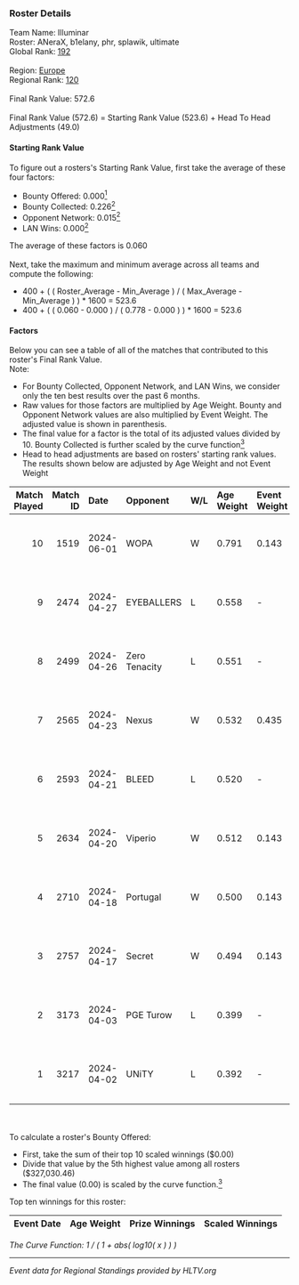 ### Roster Details<br />
Team Name: Illuminar<br />
Roster: ANeraX, b1elany, phr, splawik, ultimate<br />
Global Rank: [192](../standings_global.md)<br />
<br />
Region: [Europe]( ../standings_europe.md)<br />
Regional Rank: [120]( ../standings_europe.md)<br />
<br />
Final Rank Value:  572.6<br />
<br />
Final Rank Value (572.6) = Starting Rank Value (523.6) + Head To Head Adjustments (49.0)<br />

#### Starting Rank Value<br />
To figure out a rosters's Starting Rank Value, first take the average of these four factors:<br />
- Bounty Offered: 0.000[<sup>1</sup>](#table2)
- Bounty Collected: 0.226[<sup>2</sup>](#table1)
- Opponent Network: 0.015[<sup>2</sup>](#table1)
- LAN Wins: 0.000[<sup>2</sup>](#table1)

The average of these factors is 0.060<br />
<br />
Next, take the maximum and minimum average across all teams and compute the following:<br />
- 400 + ( ( Roster_Average - Min_Average ) / ( Max_Average - Min_Average ) ) * 1600 = 523.6
- 400 + ( ( 0.060 - 0.000 ) / ( 0.778 - 0.000 ) ) * 1600 = 523.6


#### Factors<br />
Below you can see a table of all of the matches that contributed to this roster's Final Rank Value.<br />
Note:<br />

- For Bounty Collected, Opponent Network, and LAN Wins, we consider only the ten best results over the past 6 months.
- Raw values for those factors are multiplied by Age Weight. Bounty and Opponent Network values are also multiplied by Event Weight. The adjusted value is shown in parenthesis.
- The final value for a factor is the total of its adjusted values divided by 10. Bounty Collected is further scaled by the curve function[<sup>3</sup>](#curveFunction)
- Head to head adjustments are based on rosters' starting rank values. The results shown below are adjusted by Age Weight and not Event Weight
<span id="table1"></span><br />


| Match Played | Match ID | Date       | Opponent      | W/L | Age Weight | Event Weight | Bounty Collected | Opponent Network | LAN Wins  | H2H Adj. | Roster                                  |
| -: | -: | :- | :- | :- | :- | :- | :- | :- | :- | -: | :- |
|           10 |     1519 | 2024-06-01 | WOPA          | W   | 0.791      | 0.143        | 0.001 (0.000)    | 0.127 (0.014)    | 0 (0.000) |    14.16 | ANeraX, b1elany, phr, splawik, ultimate |
|            9 |     2474 | 2024-04-27 | EYEBALLERS    | L   | 0.558      | -            | -                | -                | -         |    -2.36 | ANeraX, Furlan, keis, phr, ultimate     |
|            8 |     2499 | 2024-04-26 | Zero Tenacity | L   | 0.551      | -            | -                | -                | -         |    -1.10 | ANeraX, Furlan, keis, phr, ultimate     |
|            7 |     2565 | 2024-04-23 | Nexus         | W   | 0.532      | 0.435        | 0.014 (0.003)    | 0.504 (0.116)    | 0 (0.000) |    14.16 | ANeraX, Furlan, keis, phr, ultimate     |
|            6 |     2593 | 2024-04-21 | BLEED         | L   | 0.520      | -            | -                | -                | -         |    -0.95 | ANeraX, Furlan, keis, phr, ultimate     |
|            5 |     2634 | 2024-04-20 | Viperio       | W   | 0.512      | 0.143        | 0.002 (0.000)    | 0.038 (0.003)    | 0 (0.000) |    10.18 | ANeraX, Furlan, keis, phr, ultimate     |
|            4 |     2710 | 2024-04-18 | Portugal      | W   | 0.500      | 0.143        | 0.003 (0.000)    | 0.122 (0.009)    | 0 (0.000) |    11.40 | ANeraX, Furlan, keis, phr, ultimate     |
|            3 |     2757 | 2024-04-17 | Secret        | W   | 0.494      | 0.143        | 0.000 (0.000)    | 0.060 (0.004)    | 0 (0.000) |     8.45 | ANeraX, Furlan, keis, phr, ultimate     |
|            2 |     3173 | 2024-04-03 | PGE Turow     | L   | 0.399      | -            | -                | -                | -         |    -3.93 | ANeraX, Furlan, keis, phr, ultimate     |
|            1 |     3217 | 2024-04-02 | UNiTY         | L   | 0.392      | -            | -                | -                | -         |    -0.99 | ANeraX, Furlan, keis, phr, ultimate     |

<br />
<span id="table2"></span><br />
To calculate a roster's Bounty Offered:<br />

- First, take the sum of their top 10 scaled winnings ($0.00)
- Divide that value by the 5th highest value among all rosters ($327,030.46)
- The final value (0.00) is scaled by the curve function.[<sup>3</sup>](#curveFunction)

Top ten winnings for this roster:<br />

| Event Date | Age Weight | Prize Winnings | Scaled Winnings |
| :- | -: | :- | :- |


<span id="curveFunction"></span>_The Curve Function: 1 / ( 1 + abs( log10( x ) ) )_<br />

---
_Event data for Regional Standings provided by HLTV.org_<br />
